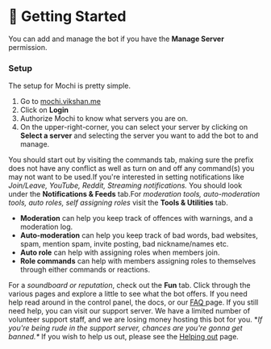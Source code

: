 # 🚀 Getting Started

You can add and manage the bot if you have the **Manage Server** permission.

### Setup <a href="#setup" id="setup"></a>

The setup for Mochi is pretty simple.

1. Go to [mochi.vikshan.me​](https://mochi.vikshan.me)
2. Click on **Login**
3. Authorize Mochi to know what servers you are on.
4. On the upper-right-corner, you can select your server by clicking on **Select
   a server** and selecting the server you want to add the bot to and manage.

You should start out by visiting the commands tab, making sure the prefix does
not have any conflict as well as turn on and off any command(s) you may not want
to be used.If you're interested in setting notifications like _Join/Leave,
YouTube, Reddit, Streaming notifications._ You should look under the
**Notifications & Feeds** tab.For _moderation tools, auto-moderation tools, auto
roles, self assigning roles_ visit the **Tools & Utilities** tab.

- **Moderation** can help you keep track of offences with warnings, and a
  moderation log.
- **Auto-moderation** can help you keep track of bad words, bad websites, spam,
  mention spam, invite posting, bad nickname/names etc.
- **Auto role** can help with assigning roles when members join.
- **Role commands** can help with members assigning roles to themselves through
  either commands or reactions.

For a _soundboard or reputation_, check out the **Fun** tab. Click through the
various pages and explore a little to see what the bot offers. If you need help
read around in the control panel, the docs, or our [FAQ ](../others/faq.md)page.
If you still need help, you can visit our support server. We have a limited
number of volunteer support staff, and we are losing money hosting this bot for
you. \*_If you're being rude in the support server, chances are you're gonna get
banned.\*_ If you wish to help us out, please see the
[Helping out](broken-reference) page.
